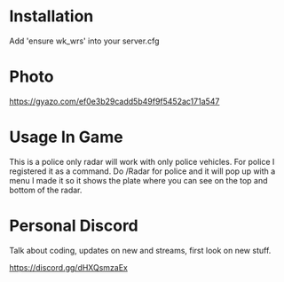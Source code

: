 
# Installation

Add 'ensure wk_wrs' into your server.cfg

# Photo

https://gyazo.com/ef0e3b29cadd5b49f9f5452ac171a547

# Usage In Game

This is a police only radar will work with only police vehicles. 
For police I registered it as a command. Do /Radar for police and it will pop up with a menu
I made it so it shows the plate where you can see on the top and bottom of the radar.


# Personal Discord

Talk about coding, updates on new and streams, first look on new stuff.

https://discord.gg/dHXQsmzaEx
